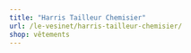 ```yaml
---
title: "Harris Tailleur Chemisier"
url: /le-vesinet/harris-tailleur-chemisier/
shop: vêtements
---
```

